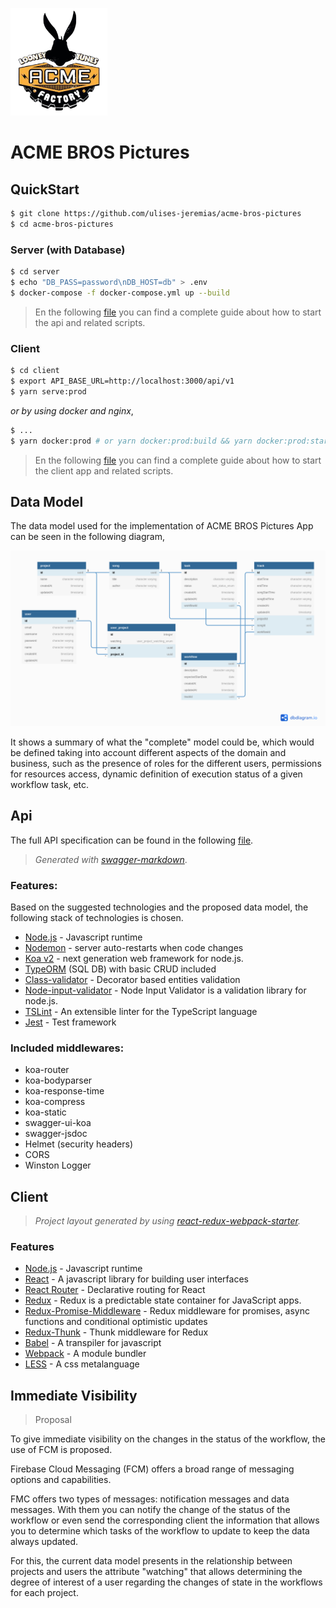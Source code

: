 <span><img width="155" src="./static/logo.png">

# ACME BROS Pictures

## QuickStart

```sh
$ git clone https://github.com/ulises-jeremias/acme-bros-pictures
$ cd acme-bros-pictures
```

### Server (with Database)

```sh
$ cd server
$ echo "DB_PASS=password\nDB_HOST=db" > .env
$ docker-compose -f docker-compose.yml up --build
```

> En the following [file](./server/README.md) you can find a complete guide about how to start the api and related scripts.

### Client

```sh
$ cd client
$ export API_BASE_URL=http://localhost:3000/api/v1
$ yarn serve:prod
```

_or by using docker and nginx_,

```sh
$ ...
$ yarn docker:prod # or yarn docker:prod:build && yarn docker:prod:start
```

> En the following [file](./client/README.md) you can find a complete guide about how to start the client app and related scripts.

## Data Model

The data model used for the implementation of ACME BROS Pictures App can be seen in the following diagram,

![schema](./static/schema.png)

It shows a summary of what the "complete" model could be, which would be defined taking into account different aspects of the domain and business, such as the presence of roles for the different users, permissions for resources access, dynamic definition of execution status of a given workflow task, etc.

## Api

The full API specification can be found in the following [file](./API.md).

> _Generated with [swagger-markdown](https://www.npmjs.com/package/swagger-markdown)_.

### Features:

Based on the suggested technologies and the proposed data model, the following stack of technologies is chosen.

 * [Node.js](https://nodejs.org/en/) - Javascript runtime
 * [Nodemon](https://nodemon.io/) - server auto-restarts when code changes
 * [Koa v2](https://koajs.com/) - next generation web framework for node.js.
 * [TypeORM](https://typeorm.io/) (SQL DB) with basic CRUD included
 * [Class-validator](https://github.com/typestack/class-validator) - Decorator based entities validation
 * [Node-input-validator](https://www.npmjs.com/package/node-input-validator) - Node Input Validator is a validation library for node.js.
 * [TSLint](https://palantir.github.io/tslint/) - An extensible linter for the TypeScript language
 * [Jest](https://jestjs.io/) - Test framework

### Included middlewares:

 * koa-router
 * koa-bodyparser
 * koa-response-time
 * koa-compress
 * koa-static
 * swagger-ui-koa
 * swagger-jsdoc
 * Helmet (security headers)
 * CORS
 * Winston Logger

## Client

> _Project layout generated by using [react-redux-webpack-starter](https://github.com/ulises-jeremias/react-redux-webpack-starter)._

### Features

 * [Node.js](https://nodejs.org/en/) - Javascript runtime
 * [React](https://reactjs.org/) - A javascript library for building user interfaces
 * [React Router](https://reacttraining.com/react-router/) - Declarative routing for React
 * [Redux](https://redux.js.org) - Redux is a predictable state container for JavaScript apps.
 * [Redux-Promise-Middleware](https://github.com/pburtchaell/redux-promise-middleware) - Redux middleware for promises, async functions and conditional optimistic updates
 * [Redux-Thunk](https://github.com/reduxjs/redux-thunk) - Thunk middleware for Redux
 * [Babel](https://babeljs.io/) - A transpiler for javascript
 * [Webpack](https://webpack.js.org/) - A module bundler
 * [LESS](http://lesscss.org/) - A css metalanguage

## Immediate Visibility

> Proposal

To give immediate visibility on the changes in the status of the workflow, the use of FCM is proposed.

Firebase Cloud Messaging (FCM) offers a broad range of messaging options and capabilities.

FMC offers two types of messages: notification messages and data messages. With them you can notify the change of the status of the workflow or even send the corresponding client the information that allows you to determine which tasks of the workflow to update to keep the data always updated.

For this, the current data model presents in the relationship between projects and users the attribute "watching" that allows determining the degree of interest of a user regarding the changes of state in the workflows for each project.
